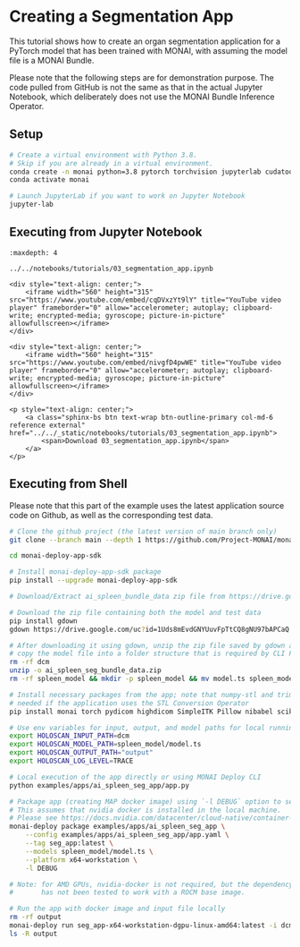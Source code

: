 # Creating a Segmentation App

This tutorial shows how to create an organ segmentation application for a PyTorch model that has been trained with MONAI, with assuming the model file is a MONAI Bundle.

Please note that the following steps are for demonstration purpose. The code pulled from GitHub is not the same as that in the actual Jupyter Notebook, which deliberately does not use the MONAI Bundle Inference Operator.

## Setup

```bash
# Create a virtual environment with Python 3.8.
# Skip if you are already in a virtual environment.
conda create -n monai python=3.8 pytorch torchvision jupyterlab cudatoolkit=11.1 -c pytorch -c conda-forge
conda activate monai

# Launch JupyterLab if you want to work on Jupyter Notebook
jupyter-lab
```

## Executing from Jupyter Notebook

```{toctree}
:maxdepth: 4

../../notebooks/tutorials/03_segmentation_app.ipynb
```

```{raw} html
<div style="text-align: center;">
    <iframe width="560" height="315" src="https://www.youtube.com/embed/cqDVxzYt9lY" title="YouTube video player" frameborder="0" allow="accelerometer; autoplay; clipboard-write; encrypted-media; gyroscope; picture-in-picture" allowfullscreen></iframe>
</div>
```

```{raw} html
<div style="text-align: center;">
    <iframe width="560" height="315" src="https://www.youtube.com/embed/nivgfD4pwWE" title="YouTube video player" frameborder="0" allow="accelerometer; autoplay; clipboard-write; encrypted-media; gyroscope; picture-in-picture" allowfullscreen></iframe>
</div>
```

```{raw} html
<p style="text-align: center;">
    <a class="sphinx-bs btn text-wrap btn-outline-primary col-md-6 reference external" href="../../_static/notebooks/tutorials/03_segmentation_app.ipynb">
        <span>Download 03_segmentation_app.ipynb</span>
    </a>
</p>
```

## Executing from Shell
Please note that this part of the example uses the latest application source code on Github, as well as the corresponding test data.
```bash
# Clone the github project (the latest version of main branch only)
git clone --branch main --depth 1 https://github.com/Project-MONAI/monai-deploy-app-sdk.git

cd monai-deploy-app-sdk

# Install monai-deploy-app-sdk package
pip install --upgrade monai-deploy-app-sdk

# Download/Extract ai_spleen_bundle_data zip file from https://drive.google.com/file/d/1cJq0iQh_yzYIxVElSlVa141aEmHZADJh/view?usp=sharing

# Download the zip file containing both the model and test data
pip install gdown
gdown https://drive.google.com/uc?id=1Uds8mEvdGNYUuvFpTtCQ8gNU97bAPCaQ

# After downloading it using gdown, unzip the zip file saved by gdown and
# copy the model file into a folder structure that is required by CLI Packager
rm -rf dcm
unzip -o ai_spleen_seg_bundle_data.zip
rm -rf spleen_model && mkdir -p spleen_model && mv model.ts spleen_model && ls spleen_model

# Install necessary packages from the app; note that numpy-stl and trimesh are only
# needed if the application uses the STL Conversion Operator
pip install monai torch pydicom highdicom SimpleITK Pillow nibabel scikit-image numpy-stl trimesh

# Use env variables for input, output, and model paths for local running of Python application
export HOLOSCAN_INPUT_PATH=dcm
export HOLOSCAN_MODEL_PATH=spleen_model/model.ts
export HOLOSCAN_OUTPUT_PATH="output"
export HOLOSCAN_LOG_LEVEL=TRACE

# Local execution of the app directly or using MONAI Deploy CLI
python examples/apps/ai_spleen_seg_app/app.py

# Package app (creating MAP docker image) using `-l DEBUG` option to see progress.
# This assumes that nvidia docker is installed in the local machine.
# Please see https://docs.nvidia.com/datacenter/cloud-native/container-toolkit/install-guide.html#docker to install nvidia-docker2.
monai-deploy package examples/apps/ai_spleen_seg_app \
    --config examples/apps/ai_spleen_seg_app/app.yaml \
    --tag seg_app:latest \
    --models spleen_model/model.ts \
    --platform x64-workstation \
    -l DEBUG

# Note: for AMD GPUs, nvidia-docker is not required, but the dependency of the App SDK, namely Holoscan SDK
#       has not been tested to work with a ROCM base image.

# Run the app with docker image and input file locally
rm -rf output
monai-deploy run seg_app-x64-workstation-dgpu-linux-amd64:latest -i dcm -o output
ls -R output
```
